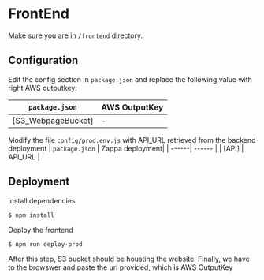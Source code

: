 FrontEnd
===============================
Make sure you are in `/frontend` directory.

Configuration
----------

Edit the config section in  `package.json` and replace the following value with right  AWS outputkey:


| `package.json` | AWS OutputKey|
| ------| ------ |
| [S3_WebpageBucket] | - |

Modify the file `config/prod.env.js` with API_URL retrieved from the backend deployment
| `package.json` | Zappa deployment|
| ------| ------ |
| [API] | API_URL |


Deployment
----------

install dependencies
```
$ npm install
```

Deploy the frontend
```
$ npm run deploy-prod
```
After this step, S3 bucket should be housting the website.
Finally, we have to the browswer and paste the url provided, which is AWS OutputKey
